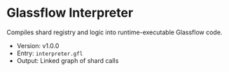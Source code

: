 # Glassflow Interpreter

Compiles shard registry and logic into runtime-executable Glassflow code.

- Version: v1.0.0
- Entry: `interpreter.gfl`
- Output: Linked graph of shard calls
